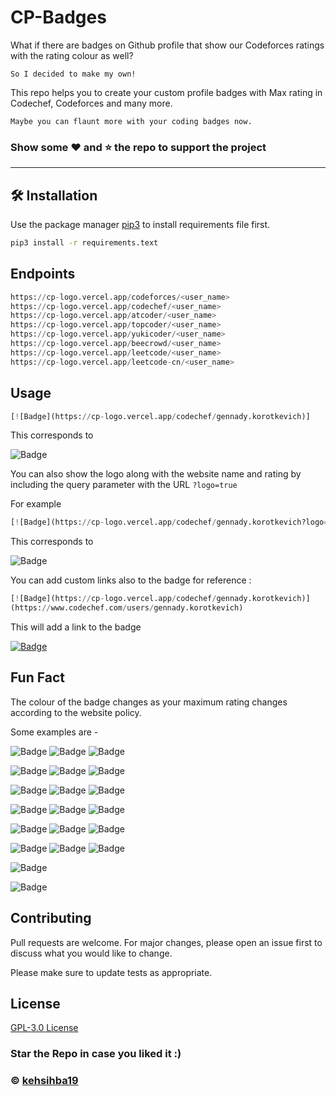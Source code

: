 # CP-Badges

What if there are badges on Github profile that show our Codeforces ratings with the rating colour as well?

`So I decided to make my own!`

This repo helps you to create your custom profile badges with Max rating in Codechef, Codeforces and many more.

`Maybe you can flaunt more with your coding badges now.`

### Show some :heart: and :star: the repo to support the project

---

## 🛠 Installation

Use the package manager [pip3](https://pip.pypa.io/en/stable/) to install requirements file first.

```bash
pip3 install -r requirements.text
```

## Endpoints

```python
https://cp-logo.vercel.app/codeforces/<user_name>
https://cp-logo.vercel.app/codechef/<user_name>
https://cp-logo.vercel.app/atcoder/<user_name>
https://cp-logo.vercel.app/topcoder/<user_name>
https://cp-logo.vercel.app/yukicoder/<user_name>
https://cp-logo.vercel.app/beecrowd/<user_name>
https://cp-logo.vercel.app/leetcode/<user_name>
https://cp-logo.vercel.app/leetcode-cn/<user_name>
```

## Usage

```python
[![Badge](https://cp-logo.vercel.app/codechef/gennady.korotkevich)]
```

This corresponds to

![Badge](https://cp-logo.vercel.app/codechef/gennady.korotkevich)

You can also show the logo along with the website name and rating by including the query parameter with the URL `?logo=true`

For example
```python
[![Badge](https://cp-logo.vercel.app/codechef/gennady.korotkevich?logo=true)]
```


This corresponds to

![Badge](https://cp-logo.vercel.app/codechef/gennady.korotkevich?logo=true)


You can add custom links also to the badge for reference :

```python
[![Badge](https://cp-logo.vercel.app/codechef/gennady.korotkevich)]
(https://www.codechef.com/users/gennady.korotkevich)
```

This will add a link to the badge

[![Badge](https://cp-logo.vercel.app/codechef/gennady.korotkevich)](https://www.codechef.com/users/gennady.korotkevich)

## Fun Fact

The colour of the badge changes as your maximum rating changes according to the website policy.

Some examples are -

![Badge](https://cp-logo.vercel.app/atcoder/tourist)
![Badge](https://cp-logo.vercel.app/codeforces/sladkayaKlubnichka)
![Badge](https://cp-logo.vercel.app/atcoder/sansen)

![Badge](https://cp-logo.vercel.app/codeforces/ujjawalrana001)
![Badge](https://cp-logo.vercel.app/atcoder/kehsihba)
![Badge](https://cp-logo.vercel.app/codeforces/errichto)

![Badge](https://cp-logo.vercel.app/atcoder/anzuof)
![Badge](https://cp-logo.vercel.app/codeforces/abhishek.kehsihba)
![Badge](https://cp-logo.vercel.app/atcoder/zhouzhendong)

![Badge](https://cp-logo.vercel.app/yukicoder/hos.lyric)
![Badge](https://cp-logo.vercel.app/yukicoder/ganariya)
![Badge](https://cp-logo.vercel.app/yukicoder/imulan)

![Badge](https://cp-logo.vercel.app/beecrowd/40926)
![Badge](https://cp-logo.vercel.app/beecrowd/440377)
![Badge](https://cp-logo.vercel.app/beecrowd/40980)

![Badge](https://cp-logo.vercel.app/topcoder/AmAtUrECoDeR)
![Badge](https://cp-logo.vercel.app/topcoder/tourist)
![Badge](https://cp-logo.vercel.app/topcoder/forgotter)

![Badge](https://cp-logo.vercel.app/leetcode/Errichto)

![Badge](https://cp-logo.vercel.app/leetcode-cn/bitethed4t)

## Contributing

Pull requests are welcome. For major changes, please open an issue first to discuss what you would like to change.

Please make sure to update tests as appropriate.

## License

[GPL-3.0 License](https://choosealicense.com/licenses/mit/)

### Star the Repo in case you liked it :)

### © [kehsihba19](https://bit.ly/kehsihba19)
